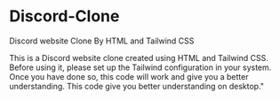 # Discord-Clone
Discord website Clone By HTML and Tailwind CSS

This is a Discord website clone created using HTML and Tailwind CSS. Before using it, please set up the Tailwind configuration in your system. Once you have done so, this code will work and give you a better understanding. This code give you better understanding on desktop."
